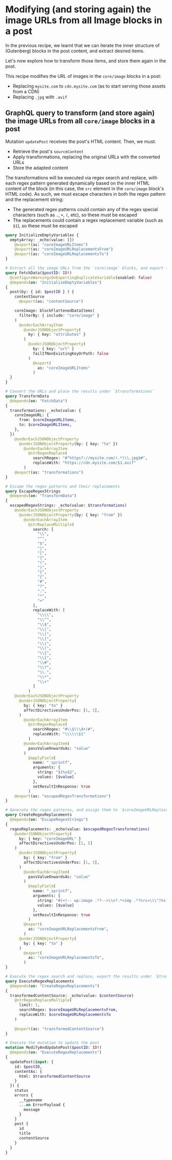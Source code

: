 # Modifying (and storing again) the image URLs from all Image blocks in a post

In the previous recipe, we learnt that we can iterate the inner structure of (Gutenberg) blocks in the post content, and extract desired items.

Let's now explore how to transform those items, and store them again in the post.

This recipe modifies the URL of images in the `core/image` blocks in a post:

- Replacing `mysite.com` to `cdn.mysite.com` (as to start serving those assets from a CDN)
- Replacing `.jpg` with `.avif`

## GraphQL query to transform (and store again) the image URLs from all `core/image` blocks in a post

Mutation `updatePost` receives the post's HTML content. Then, we must:

- Retrieve the post's `sourceContent`
- Apply transformations, replacing the original URLs with the converted URLs
- Store the adapted content

The transformations will be executed via regex search and replace, with each regex pattern generated dynamically based on the inner HTML content of the block (in this case, the `src` element in the `core/image` block's HTML code). As such, we must escape characters in both the regex pattern and the replacement string:

- The generated regex patterns could contain any of the regex special characters (such as `.`, `+`, `(`, etc), so these must be escaped
- The replacements could contain a regex replacement variable (such as `$1`), so these must be escaped

```graphql
query InitializeEmptyVariables {
  emptyArray: _echo(value: [])
    @export(as: "coreImageURLItems")
    @export(as: "coreImageURLReplacementsFrom")
    @export(as: "coreImageURLReplacementsTo")
}

# Extract all the image URLs from the `core/image` blocks, and export them under `$coreImageURLItems`
query FetchData($postID: ID!)
  @configureWarningsOnExportingDuplicateVariable(enabled: false)
  @depends(on: "InitializeEmptyVariables")
{
  post(by: { id: $postID } ) {
    contentSource
      @export(as: "contentSource")

    coreImage: blockFlattenedDataItems(
      filterBy: { include: "core/image" }
    )
      @underEachArrayItem
        @underJSONObjectProperty(
          by: { key: "attributes" }
        )
          @underJSONObjectProperty(
            by: { key: "url" }
            failIfNonExistingKeyOrPath: false
          )
            @export(
              as: "coreImageURLItems"
            )
  }
}

# Convert the URLs and place the results under `$transformations`
query TransformData
  @depends(on: "FetchData")
{  
  transformations: _echo(value: {
    coreImageURL: {
      from: $coreImageURLItems,
      to: $coreImageURLItems,
    },
  })
    @underEachJSONObjectProperty
      @underJSONObjectProperty(by: { key: "to" })
        @underEachArrayItem
          @strRegexReplace(
            searchRegex: "#^https?://mysite.com/(.*)\\.jpg$#",
            replaceWith: "https://cdn.mysite.com/$1.avif"
        )
    @export(as: "transformations")
}

# Escape the regex patterns and their replacements
query EscapeRegexStrings
  @depends(on: "TransformData")
{  
  escapedRegexStrings: _echo(value: $transformations)
    @underEachJSONObjectProperty
      @underJSONObjectProperty(by: { key: "from" })
        @underEachArrayItem
          @strReplaceMultiple(
            search: [
              "\\",
              "^",
              "$",
              "|",
              "[",
              "]",
              "(",
              ")",
              "{",
              "{",
              "#",
              "?",
              ".",
              "*",
              "+"
            ],
            replaceWith: [
              "\\\\",
              "\\^",
              "\\$",
              "\\|",
              "\\[",
              "\\]",
              "\\(",
              "\\)",
              "\\{",
              "\\}",
              "\\#",
              "\\?",
              "\\.",
              "\\*",
              "\\+"
            ]
          )
    @underEachJSONObjectProperty
      @underJSONObjectProperty(
        by: { key: "to" }
        affectDirectivesUnderPos: [1, 3],
      )
        @underEachArrayItem
          @strRegexReplace(
            searchRegex: "#\\$(\\d+)#",
            replaceWith: "\\\\\\$1"
          )
        @underEachArrayItem(
          passValueOnwardsAs: "value"
        )
          @applyField(
            name: "_sprintf",
            arguments: {
              string: "$1%s$2",
              values: [$value]
            },
            setResultInResponse: true
          )
    @export(as: "escapedRegexTransformations")
}

# Generate the regex patterns, and assign them to `$coreImageURLReplacementsFrom`
query CreateRegexReplacements
  @depends(on: "EscapeRegexStrings")
{  
  regexReplacements: _echo(value: $escapedRegexTransformations)
    @underJSONObjectProperty(
      by: { key: "coreImageURL" }
      affectDirectivesUnderPos: [1, 5]
    )
      @underJSONObjectProperty(
        by: { key: "from" }
        affectDirectivesUnderPos: [1, 3],
      )
        @underEachArrayItem(
          passValueOnwardsAs: "value"
        )
          @applyField(
            name: "_sprintf",
            arguments: {
              string: "#(<!-- wp:image .*?-->\\n?.*<img .*?src=\\\")%s(\\\".*>.*\\n?<!-- /wp:image -->)#",
              values: [$value]
            },
            setResultInResponse: true
          )
        @export(
          as: "coreImageURLReplacementsFrom",
        )
      @underJSONObjectProperty(
        by: { key: "to" }
      )
        @export(
          as: "coreImageURLReplacementsTo",
        )
}

# Execute the regex search and replace, export the results under `$transformedContentSource`
query ExecuteRegexReplacements
  @depends(on: "CreateRegexReplacements")
{  
  transformedContentSource: _echo(value: $contentSource)
    @strRegexReplaceMultiple(
      limit: 1,
      searchRegex: $coreImageURLReplacementsFrom,
      replaceWith: $coreImageURLReplacementsTo
    )
    
    @export(as: "transformedContentSource")
}

# Execute the mutation to update the post
mutation ModifyAndUpdatePost($postID: ID!)
  @depends(on: "ExecuteRegexReplacements")
{
  updatePost(input: {
    id: $postID,
    contentAs: {
      html: $transformedContentSource
    }
  }) {
    status
    errors {
      __typename
      ...on ErrorPayload {
        message
      }
    }
    post {
      id
      title
      contentSource
    }    
  }
}
```
